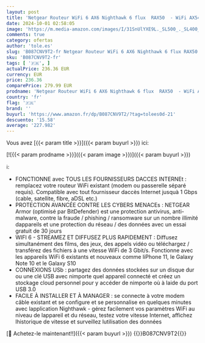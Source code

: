 ```yaml
---
layout: post
title: 'Netgear Routeur WiFi 6 AX6 Nighthawk 6 flux  RAX50  - WiFi AX5400  Vitesses jusqu à 5.4 Gbit/s  | Couverture jusqu à 175 m²'
date: 2024-10-01 02:58:05
image: 'https://m.media-amazon.com/images/I/31SnUlYXE9L._SL500_._SL400_.jpg'
comments: true
category: ofertas
author: 'tole.es'
slug: 'B087CNV9T2-fr Netgear Routeur WiFi 6 AX6 Nighthawk 6 flux RAX50 - WiFi...'
sku: 'B087CNV9T2-fr'
tags: [ '🇫🇷', ]
actualPrice: 236.36 EUR
currency: EUR
price: 236.36
comparePrice: 279.99 EUR
prodname: 'Netgear Routeur WiFi 6 AX6 Nighthawk 6 flux  RAX50  - WiFi AX5400  Vitesses jusqu à 5.4 Gbit/s  | Couverture jusqu à 175 m²'
country: 'fr'
flag: '🇫🇷'
brand: ''
buyurl: 'https://www.amazon.fr/dp/B087CNV9T2/?tag=tolees0d-21'
descuento: '15.58'
average: '227.982'
---
```


Vous avez [{{< param title >}}]({{< param buyurl >}}) ici:

[![{{< param prodname >}}]({{< param image >}})]({{< param buyurl >}})

ℹ️:

- FONCTIONNE avec TOUS LES FOURNISSEURS DACCES INTERNEt : remplacez votre routeur WiFi existant (modem ou passerelle séparé requis). Compatible avec tout fournisseur daccès Internet jusquà 1 Gbps (cable, satellite, fibre, aDSL etc.)
- PROTECTION AVANCÉE CONTRE LES CYBERS MENACEs : NETGEAR Armor (optimisé par BitDefender) est une protection antivirus, anti-malware, contre la fraude / phishing / ransomware sur un nombre illimité dappareils et une protection du réseau / des données avec un essai gratuit de 30 jours
- WIFI 6 - STREAMEZ ET DIFFUSEZ PLUS RAPIDEMENT : Diffusez simultanément des films, des jeux, des appels vidéo ou téléchargez / transférez des fichiers à une vitesse WiFi de 3 Gbit/s. Fonctionne avec les appareils WiFi 6 existants et nouveaux comme liPhone 11, le Galaxy Note 10 et le Galaxy S10
- CONNEXIONS USb : partagez des données stockées sur un disque dur ou une clé USB avec nimporte quel appareil connecté et créez un stockage cloud personnel pour y accéder de nimporte où à laide du port USB 3.0
- FACILE À INSTALLER ET À MANAGER : se connecte à votre modem câble existant et se configure et se personnalise en quelques minutes avec lapplication Nighthawk - gérez facilement vos paramètres WiFi au niveau de lappareil et du réseau, testez votre vitesse Internet, affichez lhistorique de vitesse et surveillez lutilisation des données

[🛒 Achetez-le maintenant!!]({{< param buyurl >}})
{{<world>}}B087CNV9T2{{</world>}}
